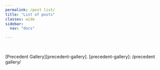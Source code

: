 ```yaml
---
permalink: /post list/
title: "List of posts"
classes: wide
sidebar:
  nav: "docs"

---
```

<br>

[Precedent Gallery][precedent-gallery]. 
[precedent-gallery]: /precedent gallery/








  
